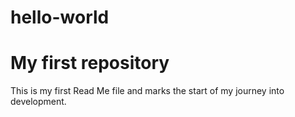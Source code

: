 # hello-world
My first repository
============
This is my first Read Me file and marks the start of my journey into development.
